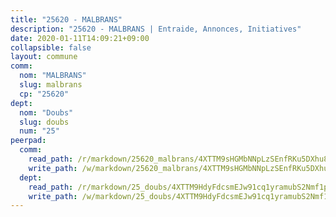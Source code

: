 ```yaml
---
title: "25620 - MALBRANS"
description: "25620 - MALBRANS | Entraide, Annonces, Initiatives"
date: 2020-01-11T14:09:21+09:00
collapsible: false
layout: commune
comm:
  nom: "MALBRANS"
  slug: malbrans
  cp: "25620"
dept:
  nom: "Doubs"
  slug: doubs
  num: "25"
peerpad:
  comm:
    read_path: /r/markdown/25620_malbrans/4XTTM9sHGMbNNpLzSEnfRKu5DXhu8ZbzZRBnzdHorDBjEaShU
    write_path: /w/markdown/25620_malbrans/4XTTM9sHGMbNNpLzSEnfRKu5DXhu8ZbzZRBnzdHorDBjEaShU-K3TgUnyQwoGhhGr8N8b7eTzkCJ1B6hViVgDB7cH6AFmEiuzddp9ompLmqnZFKNpHb3YFWCsv6FB846gKcGFy2oCqtvRGLuzyzNhpe7yddFky1VqoLvVdpsGWUMbUYNW5PcaZgcgn
  dept:
    read_path: /r/markdown/25_doubs/4XTTM9HdyFdcsmEJw91cq1yramubS2Nmf1ps2s84xcMxY74Zv
    write_path: /w/markdown/25_doubs/4XTTM9HdyFdcsmEJw91cq1yramubS2Nmf1ps2s84xcMxY74Zv-K3TgURza6A4QY75MscA2g52nUX9tjMQaHW9mgBSgyRKNNp3M6gkaXA9iDDtpbSx22mTSZbQLYS1izbwsznz8e9u5BERCmGKxZ379xV2nAaDe1bGyxrjytc7G1EcbGtknRFYQ1Lxp
---
```


